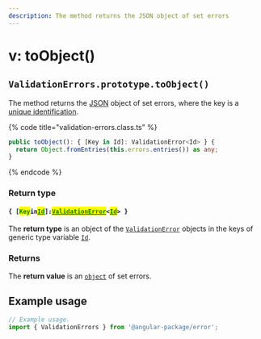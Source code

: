 ```yaml
---
description: The method returns the JSON object of set errors
---
```


# v: toObject()

## `ValidationErrors.prototype.toObject()`

The method returns the [JSON](https://developer.mozilla.org/en-US/docs/Web/JavaScript/Reference/Global\_Objects/JSON) object of set errors, where the key is a [unique identification](../../getting-started/basic-concepts.md#unique-identification).

{% code title="validation-errors.class.ts" %}
```typescript
public toObject(): { [Key in Id]: ValidationError<Id> } {
  return Object.fromEntries(this.errors.entries()) as any;
}
```
{% endcode %}

### Return type

#### `{ [`<mark style="color:green;">`Key`</mark>`in`[<mark style="color:green;">`Id`</mark>](../../rangeerrors/generic-type-variables.md#wrap-opening)`]:`[<mark style="color:green;">`ValidationError`</mark>](broken-reference)`<`[<mark style="color:green;">`Id`</mark>](../../rangeerrors/generic-type-variables.md#wrap-opening)`> }`

The **return type** is an object of the [`ValidationError`](broken-reference) objects in the keys of generic type variable [`Id`](../../rangeerrors/generic-type-variables.md#wrap-opening).

### Returns

The **return value** is an [`object`](https://developer.mozilla.org/en-US/docs/Web/JavaScript/Reference/Global\_Objects/Object) of set errors.

## Example usage

```typescript
// Example usage.
import { ValidationErrors } from '@angular-package/error';


```
